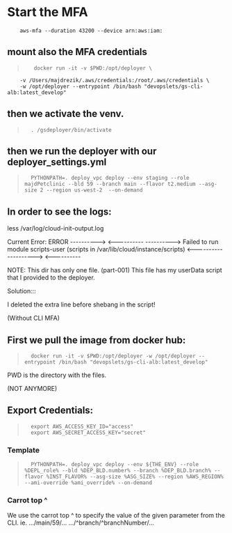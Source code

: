 # Start the MFA
        aws-mfa --duration 43200 --device arn:aws:iam:

## mount also the MFA credentials
>        docker run -it -v $PWD:/opt/deployer \
        -v /Users/majdrezik/.aws/credentials:/root/.aws/credentials \
        -w /opt/deployer --entrypoint /bin/bash "devopslets/gs-cli-alb:latest_develop"

## then we activate the venv.
>       . /gsdeployer/bin/activate

## then we run the deployer with our deployer_settings.yml
>       PYTHONPATH=. deploy_vpc deploy --env staging --role majdPetclinic --bld 59 --branch main --flavor t2.medium --asg-size 2 --region us-west-2  --on-demand

## In order to see the logs:
less /var/log/cloud-init-output.log

Current Error:
                                                ERROR
---------->                                                                                      <----------
---------->     Failed to run module scripts-user (scripts in /var/lib/cloud/instance/scripts)   <----------
---------->                                                                                      <----------

NOTE:   This dir has only one file. (part-001)
        This file has my userData script that I provided to the deployer.

Solution:::

I deleted the extra line before shebang in the script!








(Without CLI MFA)
## First we pull the image from docker hub:
>       docker run -it -v $PWD:/opt/deployer -w /opt/deployer --entrypoint /bin/bash "devopslets/gs-cli-alb:latest_develop" 


PWD is the directory with the files.

(NOT ANYMORE)
## Export Credentials:
>       export AWS_ACCESS_KEY_ID="access"
>       export AWS_SECRET_ACCESS_KEY="secret"




### Template

>       PYTHONPATH=. deploy_vpc deploy --env ${THE_ENV} --role %DEPL_role% --bld %DEP_BLD.number% --branch %DEP_BLD.branch% --flavor %INST_FLAVOR% --asg-size %ASG_SIZE% --region %AWS_REGION%  --ami-override %ami_override% --on-demand


### Carrot top ^
We use the carrot top ^ to specify the value of the given parameter from the CLI.
ie.     .../main/59/...
        .../^branch/^branchNumber/...
